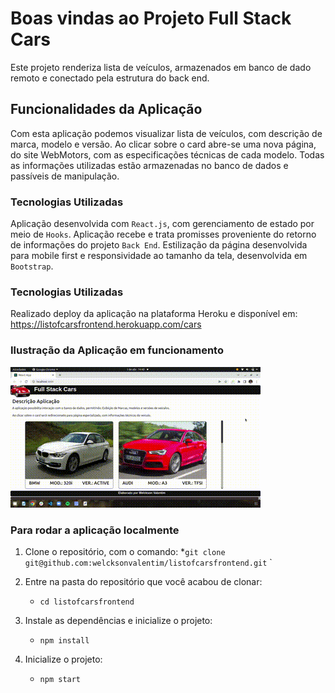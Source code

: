 # Boas vindas ao Projeto Full Stack Cars

Este projeto renderiza lista de veículos, armazenados em banco de dado remoto e conectado pela estrutura do back end.

## Funcionalidades da Aplicação

Com esta aplicação podemos visualizar lista de veículos, com descrição de marca, modelo e versão.
Ao clicar sobre o card abre-se uma nova página, do site WebMotors, com as especificações técnicas de cada modelo.
Todas as informações utilizadas estão armazenadas no banco de dados e passíveis de manipulação.

### Tecnologias Utilizadas

Aplicação desenvolvida com `React.js`, com gerenciamento de estado por meio de `Hooks`.
Aplicação recebe e trata promisses proveniente do retorno de informações do projeto `Back End`.
Estilização da página desenvolvida para mobile first e responsividade ao tamanho da tela, 
desenvolvida em `Bootstrap`.


### Tecnologias Utilizadas

Realizado deploy da aplicação na plataforma Heroku e disponível em:
https://listofcarsfrontend.herokuapp.com/cars

### Ilustração da Aplicação em funcionamento
<img alt="Gif funcionamento da aplicação" width=400px src="src/images/fullStackGif.gif" />

### Para rodar a aplicação localmente
1. Clone o repositório, com o comando:
    *`git clone git@github.com:welcksonvalentim/listofcarsfrontend.git`
`
2. Entre na pasta do repositório que você acabou de clonar:
    * `cd listofcarsfrontend`

3. Instale as dependências e inicialize o projeto:
    * `npm install`

4. Inicialize o projeto:
    * `npm start`


